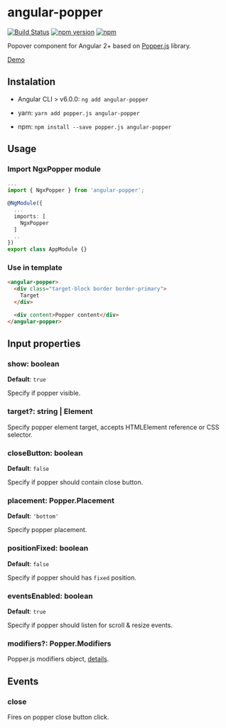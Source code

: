 # angular-popper

[![Build Status](https://travis-ci.org/vitaliy-bobrov/angular-popper.svg?branch=master)](https://travis-ci.org/vitaliy-bobrov/angular-popper)
[![npm version](https://badge.fury.io/js/angular-popper.svg)](https://badge.fury.io/js/angular-popper)
[![npm](https://img.shields.io/npm/dt/angular-popper.svg)](https://github.com/vitaliy-bobrov/angular-popper)

Popover component for Angular 2+ based on [Popper.js](https://popper.js.org/) library.

[Demo](https://vitaliy-bobrov.github.io/angular-popper/)

## Instalation

* Angular CLI > v6.0.0: `ng add angular-popper`

* yarn: `yarn add popper.js angular-popper`

* npm: `npm install --save popper.js angular-popper`

## Usage

### Import NgxPopper module
```ts
...
import { NgxPopper } from 'angular-popper';

@NgModule({
  ...
  imports: [
    NgxPopper
  ]
  ..
})
export class AppModule {}
```

### Use in template

```html
<angular-popper>
  <div class="target-block border border-primary">
    Target
  </div>

  <div content>Popper content</div>
</angular-popper>
```

## Input properties

### show: boolean

**Default**: `true`

Specify if popper visible.

### target?: string | Element

Specify popper element target, accepts HTMLElement reference or CSS selector.

### closeButton: boolean

**Default**: `false`

Specify if popper should contain close button.

### placement: Popper.Placement

**Default**: `'bottom'`

Specify popper placement.

### positionFixed: boolean

**Default**: `false`

Specify if popper should has `fixed` position.

### eventsEnabled: boolean

**Default**: `true`

Specify if popper should listen for scroll & resize events.

### modifiers?: Popper.Modifiers

Popper.js modifiers object, [details](https://popper.js.org/popper-documentation.html#modifiers).

## Events

### close

Fires on popper close button click.

